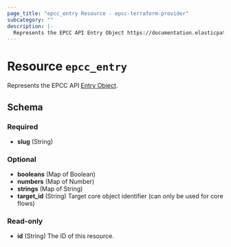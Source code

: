 ```yaml
---
page_title: "epcc_entry Resource - epcc-terraform-provider"
subcategory: ""
description: |-
  Represents the EPCC API Entry Object https://documentation.elasticpath.com/commerce-cloud/docs/api/advanced/custom-data/entries/index.html.
---
```


# Resource `epcc_entry`

Represents the EPCC API [Entry Object](https://documentation.elasticpath.com/commerce-cloud/docs/api/advanced/custom-data/entries/index.html).



## Schema

### Required

- **slug** (String)

### Optional

- **booleans** (Map of Boolean)
- **numbers** (Map of Number)
- **strings** (Map of String)
- **target_id** (String) Target core object identifier (can only be used for core flows)

### Read-only

- **id** (String) The ID of this resource.


